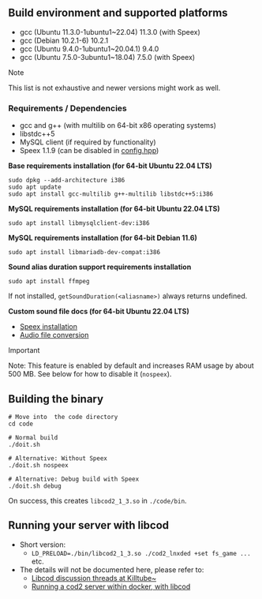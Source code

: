 ## Build environment and supported platforms
- gcc (Ubuntu 11.3.0-1ubuntu1~22.04) 11.3.0 (with Speex)
- gcc (Debian 10.2.1-6) 10.2.1
- gcc (Ubuntu 9.4.0-1ubuntu1~20.04.1) 9.4.0
- gcc (Ubuntu 7.5.0-3ubuntu1~18.04) 7.5.0 (with Speex)
> [!NOTE]
> This list is not exhaustive and newer versions might work as well.

### Requirements / Dependencies
- gcc and g++ (with multilib on 64-bit x86 operating systems)
- libstdc++5
- MySQL client (if required by functionality)
- Speex 1.1.9 (can be disabled in [config.hpp](code/config.hpp))

**Base requirements installation (for 64-bit Ubuntu 22.04 LTS)**
```
sudo dpkg --add-architecture i386
sudo apt update
sudo apt install gcc-multilib g++-multilib libstdc++5:i386
```

**MySQL requirements installation (for 64-bit Ubuntu 22.04 LTS)**
```
sudo apt install libmysqlclient-dev:i386
```

**MySQL requirements installation (for 64-bit Debian 11.6)**
```
sudo apt install libmariadb-dev-compat:i386
```

**Sound alias duration support requirements installation**
```
sudo apt install ffmpeg
```
If not installed, `getSoundDuration(<aliasname>)` always returns undefined.

**Custom sound file docs (for 64-bit Ubuntu 22.04 LTS)**
- [Speex installation](doc/install_speex.md)
- [Audio file conversion](doc/convert_audio_files.md)
> [!IMPORTANT]
> Note: This feature is enabled by default and increases RAM usage by about 500 MB. See below for how to disable it (`nospeex`).

## Building the binary
```
# Move into  the code directory
cd code

# Normal build
./doit.sh

# Alternative: Without Speex
./doit.sh nospeex

# Alternative: Debug build with Speex
./doit.sh debug
```
On success, this creates `libcod2_1_3.so` in `./code/bin`.

## Running your server with libcod
- Short version:
  - `LD_PRELOAD=./bin/libcod2_1_3.so ./cod2_lnxded +set fs_game ...` etc.
- The details will not be documented here, please refer to:
  - [Libcod discussion threads at Killtube~](https://killtube.org/forumdisplay.php?44-libcod)
  - [Running a cod2 server within docker, with libcod](https://github.com/rutkowski-tomasz/cod2-docker)